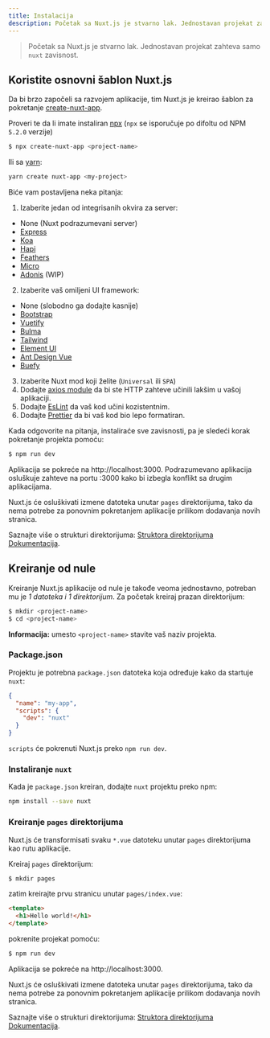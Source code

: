```yaml
---
title: Instalacija
description: Početak sa Nuxt.js je stvarno lak. Jednostavan projekat zahteva samo `nuxt` zavisnost.
---
```


> Početak sa Nuxt.js je stvarno lak. Jednostavan projekat zahteva samo `nuxt` zavisnost.

## Koristite osnovni šablon Nuxt.js

Da bi brzo započeli sa razvojem aplikacije, tim Nuxt.js je kreirao šablon za pokretanje [create-nuxt-app](https://github.com/nuxt/create-nuxt-app).

Proveri te da li imate instaliran [npx](https://www.npmjs.com/package/npx) (`npx` se isporučuje po difoltu od NPM `5.2.0` verzije)

```bash
$ npx create-nuxt-app <project-name>
```

Ili sa [yarn](https://yarnpkg.com/en/):

```bash
yarn create nuxt-app <my-project>
```

Biće vam postavljena neka pitanja:

1. Izaberite jedan od integrisanih okvira za server:
  - None (Nuxt podrazumevani server)
  - [Express](https://github.com/expressjs/express)
  - [Koa](https://github.com/koajs/koa)
  - [Hapi](https://github.com/hapijs/hapi)
  - [Feathers](https://github.com/feathersjs/feathers)
  - [Micro](https://github.com/zeit/micro)
  - [Adonis](https://github.com/adonisjs/adonis-framework) (WIP)
2. Izaberite vaš omiljeni UI framework:
  - None (slobodno ga dodajte kasnije)
  - [Bootstrap](https://github.com/bootstrap-vue/bootstrap-vue)
  - [Vuetify](https://github.com/vuetifyjs/vuetify)
  - [Bulma](https://github.com/jgthms/bulma)
  - [Tailwind](https://github.com/tailwindcss/tailwindcss)
  - [Element UI](https://github.com/ElemeFE/element)
  - [Ant Design Vue](https://github.com/vueComponent/ant-design-vue)
  - [Buefy](https://buefy.github.io)
3. Izaberite Nuxt mod koji želite (`Universal` ili `SPA`)
4. Dodajte [axios module](https://github.com/nuxt-community/axios-module) da bi ste HTTP zahteve učinili lakšim u vašoj aplikaciji.
5. Dodajte [EsLint](https://eslint.org/) da vaš kod učini kozistentnim.
5. Dodajte [Prettier](https://prettier.io/) da bi vaš kod bio lepo formatiran.

Kada odgovorite na pitanja, instaliraće sve zavisnosti, pa je sledeći korak pokretanje projekta pomoću:

```bash
$ npm run dev
```

Aplikacija se pokreće na http://localhost:3000. Podrazumevano aplikacija osluškuje zahteve na portu :3000 kako bi izbegla konflikt sa drugim aplikacijama.

<div class="Alert">

Nuxt.js će osluškivati izmene datoteka unutar <code>pages</code> direktorijuma, tako da nema potrebe za ponovnim pokretanjem aplikacije prilikom dodavanja novih stranica.

</div>

Saznajte više o strukturi direktorijuma: [Struktora direktorijuma Dokumentacija](/guide/directory-structure).

## Kreiranje od nule

Kreiranje Nuxt.js aplikacije od nule je takođe veoma jednostavno, potreban mu je *1 datoteka i 1 direktorijum*. Za početak kreiraj prazan direktorijum:

```bash
$ mkdir <project-name>
$ cd <project-name>
```

<div class="Alert Alert--nuxt-green">

<b>Informacija:</b> umesto <code>&lt;project-name&gt;</nom-du-projet></code> stavite vaš naziv projekta.

</div>

### Package.json

Projektu je potrebna `package.json` datoteka koja određuje kako da startuje `nuxt`:

```json
{
  "name": "my-app",
  "scripts": {
    "dev": "nuxt"
  }
}
```

`scripts` će pokrenuti Nuxt.js preko `npm run dev`.

### Instaliranje `nuxt`

Kada je `package.json` kreiran, dodajte `nuxt` projektu preko npm:

```bash
npm install --save nuxt
```

### Kreiranje `pages` direktorijuma

Nuxt.js će transformisati svaku `*.vue` datoteku unutar `pages` direktorijuma kao rutu aplikacije.

Kreiraj `pages` direktorijum:

```bash
$ mkdir pages
```

zatim kreirajte prvu stranicu unutar `pages/index.vue`:

```html
<template>
  <h1>Hello world!</h1>
</template>
```

pokrenite projekat pomoću:

```bash
$ npm run dev
```

Aplikacija se pokreće na http://localhost:3000.

<div class="Alert">

Nuxt.js će osluškivati izmene datoteka unutar <code>pages</code> direktorijuma, tako da nema potrebe za ponovnim pokretanjem aplikacije prilikom dodavanja novih stranica.

</div>

Saznajte više o strukturi direktorijuma: [Struktora direktorijuma Dokumentacija](/guide/directory-structure).
